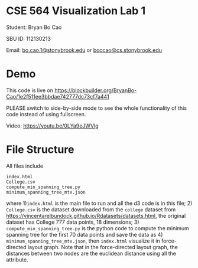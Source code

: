 # CSE 564 Visualization Lab 1

Student: Bryan Bo Cao

SBU ID: 112130213

Email: bo.cao.1@stonybrook.edu or boccao@cs.stonybrook.edu

# Demo

This code is live on https://blockbuilder.org/BryanBo-Cao/1e2f511ee3bbdae742777dc73cf7a441

PLEASE switch to side-by-side mode to see the whole functionality of this code instead of using fullscreen.

Video: https://youtu.be/0LYa9eJWVlg 

# File Structure

All files include
```
index.html
College.csv
compute_min_spanning_tree.py
minimum_spanning_tree_mtx.json
```
where 1)```index.html``` is the main file to run and all the d3 code is in this file; 2) ```College.csv``` is the dataset downloaded from the ```college``` dataset from https://vincentarelbundock.github.io/Rdatasets/datasets.html, the original dataset has College 777 data points, 18 dimensions; 3) ```compute_min_spanning_tree.py``` is the python code to compute the minimum spanning tree for the first 70 data points and save the data as 4) ```minimum_spanning_tree_mtx.json```, then ```index.html``` visualize it in force-directed layout graph. Note that in the force-directed layout graph, the distances between two nodes are the euclidean distance using all the attribute.

